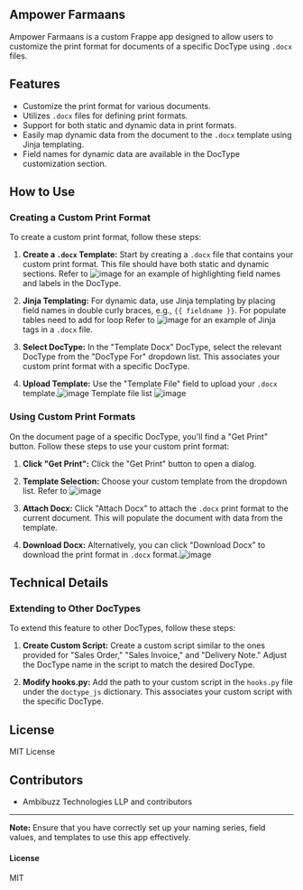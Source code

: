 ## Ampower Farmaans

Ampower Farmaans is a custom Frappe app designed to allow users to customize the print format for documents of a specific DocType using `.docx` files.

## Features

- Customize the print format for various documents.
- Utilizes `.docx` files for defining print formats.
- Support for both static and dynamic data in print formats.
- Easily map dynamic data from the document to the `.docx` template using Jinja templating.
- Field names for dynamic data are available in the DocType customization section.

## How to Use

### Creating a Custom Print Format

To create a custom print format, follow these steps:

1. **Create a `.docx` Template:** Start by creating a `.docx` file that contains your custom print format. This file should have both static and dynamic sections. Refer to ![image](https://github.com/Ambibuzz/ampower_docx_printer/assets/97584010/0680bc76-39b2-4c02-8229-ec8eb2a7f4ca)
 for an example of highlighting field names and labels in the DocType.

2. **Jinja Templating:** For dynamic data, use Jinja templating by placing field names in double curly braces, e.g., `{{ fieldname }}`. For populate tables need to add for loop Refer to ![image](https://github.com/Ambibuzz/ampower_docx_printer/assets/97584010/e3654c94-8898-4c5b-ad7a-1d5698c802ca)
 for an example of Jinja tags in a `.docx` file.

3. **Select DocType:** In the "Template Docx" DocType, select the relevant DocType from the "DocType For" dropdown list. This associates your custom print format with a specific DocType.

4. **Upload Template:** Use the "Template File" field to upload your `.docx` template.![image](https://github.com/Ambibuzz/ampower_docx_printer/assets/97584010/83008482-28bb-41c1-abb1-8ab2ba7aca29)
Template file list ![image](https://github.com/Ambibuzz/ampower_docx_printer/assets/97584010/c5741c05-50c2-4a52-9c3e-ee5dcbbc774c)

### Using Custom Print Formats

On the document page of a specific DocType, you'll find a "Get Print" button. Follow these steps to use your custom print format:

1. **Click "Get Print":** Click the "Get Print" button to open a dialog.

2. **Template Selection:** Choose your custom template from the dropdown list. Refer to ![image](https://github.com/Ambibuzz/ampower_docx_printer/assets/97584010/aa79b175-4257-4842-83b1-cae835678c61)

3. **Attach Docx:** Click "Attach Docx" to attach the `.docx` print format to the current document. This will populate the document with data from the template.

4. **Download Docx:** Alternatively, you can click "Download Docx" to download the print format in `.docx` format.![image](https://github.com/Ambibuzz/ampower_docx_printer/assets/97584010/c8cfafdf-54c7-4e47-b858-0be5df814260)

## Technical Details

### Extending to Other DocTypes

To extend this feature to other DocTypes, follow these steps:

1. **Create Custom Script:** Create a custom script similar to the ones provided for "Sales Order," "Sales Invoice," and "Delivery Note." Adjust the DocType name in the script to match the desired DocType.

2. **Modify hooks.py:** Add the path to your custom script in the `hooks.py` file under the `doctype_js` dictionary. This associates your custom script with the specific DocType.

## License

MIT License

## Contributors

- Ambibuzz Technologies LLP and contributors

---

**Note:** Ensure that you have correctly set up your naming series, field values, and templates to use this app effectively.


#### License

MIT
